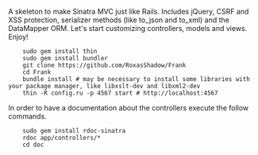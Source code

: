 A skeleton to make Sinatra MVC just like Rails.
Includes jQuery, CSRF and XSS protection, serializer methods (like to_json and to_xml) and the DataMapper ORM.
Let's start customizing controllers, models and views.
Enjoy!

```
	sudo gem install thin
	sudo gem install bundler
	git clone https://github.com/RoxasShadow/Frank
	cd Frank
	bundle install # may be necessary to install some libraries with your package manager, like libxslt-dev and libxml2-dev
	thin -R config.ru -p 4567 start # http://localhost:4567
```

In order to have a documentation about the controllers execute the follow commands.

```
	sudo gem install rdoc-sinatra
	rdoc app/controllers/*
	cd doc
```
